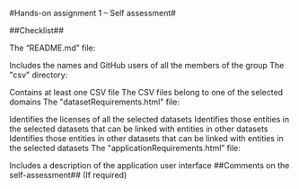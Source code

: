 #Hands-on assignment 1 – Self assessment#

##Checklist##

The “README.md” file:

 Includes the names and GitHub users of all the members of the group
The "csv" directory:

 Contains at least one CSV file
 The CSV files belong to one of the selected domains
The "datasetRequirements.html" file:

 Identifies the licenses of all the selected datasets
 Identifies those entities in the selected datasets that can be linked with entities in other datasets
 Identifies those entities in other datasets that can be linked with entities in the selected datasets
The "applicationRequirements.html” file:

 Includes a description of the application user interface
##Comments on the self-assessment## (If required)